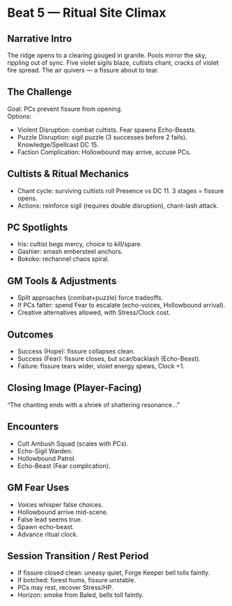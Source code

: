 # Beat 5 — Ritual Site Climax

## Narrative Intro
The ridge opens to a clearing gouged in granite. Pools mirror the sky, rippling out of sync. Five violet sigils blaze, cultists chant, cracks of violet fire spread. The air quivers — a fissure about to tear.

## The Challenge
Goal: PCs prevent fissure from opening.  
Options:
- Violent Disruption: combat cultists. Fear spawns Echo-Beasts.
- Puzzle Disruption: sigil puzzle (3 successes before 2 fails). Knowledge/Spellcast DC 15.
- Faction Complication: Hollowbound may arrive, accuse PCs.

## Cultists & Ritual Mechanics
- Chant cycle: surviving cultists roll Presence vs DC 11. 3 stages = fissure opens.
- Actions: reinforce sigil (requires double disruption), chant-lash attack.

## PC Spotlights
- Iris: cultist begs mercy, choice to kill/spare.
- Gashier: smash embersteel anchors.
- Bokoko: rechannel chaos spiral.

## GM Tools & Adjustments
- Split approaches (combat+puzzle) force tradeoffs.
- If PCs falter: spend Fear to escalate (echo-voices, Hollowbound arrival).
- Creative alternatives allowed, with Stress/Clock cost.

## Outcomes
- Success (Hope): fissure collapses clean.
- Success (Fear): fissure closes, but scar/backlash (Echo-Beast).
- Failure: fissure tears wider, violet energy spews, Clock +1.

## Closing Image (Player-Facing)
“The chanting ends with a shriek of shattering resonance...”

## Encounters
- Cult Ambush Squad (scales with PCs).  
- Echo-Sigil Warden.  
- Hollowbound Patrol.  
- Echo-Beast (Fear complication).

## GM Fear Uses
- Voices whisper false choices.
- Hollowbound arrive mid-scene.
- False lead seems true.
- Spawn echo-beast.
- Advance ritual clock.

## Session Transition / Rest Period
- If fissure closed clean: uneasy quiet, Forge Keeper bell tolls faintly.
- If botched: forest hums, fissure unstable.
- PCs may rest, recover Stress/HP.
- Horizon: smoke from Baled, bells toll faintly.
